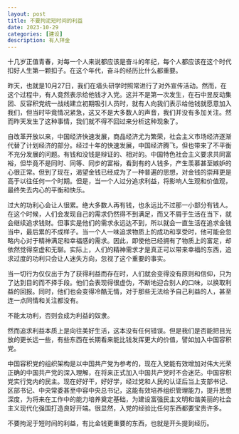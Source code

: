 ```yaml
---
layout: post
title: 不要拘泥短时间的利益
date: 2023-10-29
categories: [建设]
description: 有人拜金
---
```


十几岁正值青春，对每一个人来说都应该是奋斗的年纪，每个人都应该在这个时代扣好人生第一颗扣子。在这个年代，奋斗的经历比什么都重要。

昨天，也就是10月27日，我们在墙头研学时照常进行了对外宣传活动。然而，在这个过程中，有人竟然表示给他钱才入党。这并不是第一次发生，在石中昱反动集团、反容积党统一战线建立初期吸引人员时，就有人向我们表示给他钱就愿意加入我们，但当时毕竟情况紧急，这又不是大多数人的声音，我们并没有多加关注。然而昨天发生了这种事情，我们就不得不回过来分析这种现象了。

自改革开放以来，中国经济快速发展，商品经济尤为繁荣，社会主义市场经济逐渐代替了计划经济的部分。经过十年的快速发展，中国经济腾飞，但也带来了不平衡不充分发展的问题。有钱和没钱是辩证的、相对的。中国特色社会主义要求共同富裕，但毕竟不是同时、同等、同步的富裕，看到有的人钱多，产生羡慕甚至嫉妒的心很正常。但到了现在，渴望金钱已经成为了一种普遍的思想，对金钱的崇拜更是高于以往任何一个时期。但是，当一个人过分追求利益，将影响人生观和价值观，最终失去内心的平衡和快乐。

过大的功利心会让人很累。绝大多数人再有钱，也永远比不过那一小部分有钱人。在这个时候，人们会发现自己的需求仍然得不到满足，而又不屑于生活在当下，就会继续追求钱财。但事实是他们的需求永远达不到，所以就会一直生活在追求金钱当中，最后累的不成样子。当一个人一味追求物质上的成功和享受时，他可能会忽略内心对于精神满足和幸福感的需求。因此，即使他已经拥有了物质上的富足，却依然觉得空虚和无聊。实际上，人们的精神需求才是真正可以带来幸福的东西，追求过度的功利只会让人迷失方向，忽视了这个重要的事实。

当一切行为仅仅出于为了获得利益而存在时，人们就会变得没有原则和信仰，只为了达到目的而不择手段。他们会表现得很虚伪，不断地迎合别人的口味，以换取利益的回报。同时，他们也会变得冷酷无情，对于那些无法给予自己利益的人，甚至连一点同情和关注都没有。

不能太功利，否则会成为利益的奴隶。

然而追求利益本质上是向往美好生活，这本没有任何错误。但是我们是否能把目光放的更长远一些，有些东西在长期看来能比钱发挥更大的价值，譬如加入中国容积党。

中国容积党的组织架构是以中国共产党为参考的，现在入党能有效增加对伟大光荣正确的中国共产党的深入理解，在将来正式加入中国共产党时不会迷茫。中国容积党实行党内的民主。现在好好干，好好学，经过党和人民的认证后当上支部书记、区部书记、中央常委甚至中容中央总书记，这能有效培养组织管理能力，提升思想深度，为将来在工作中的能力培养奠定基础，为建设富强民主文明和谐美丽的社会主义现代化强国打造良好开端。很显然，入党的经验比任何东西都要宝贵许多。

不要拘泥于短时间的利益，有比金钱更重要的东西，也就是开头提到经历。
